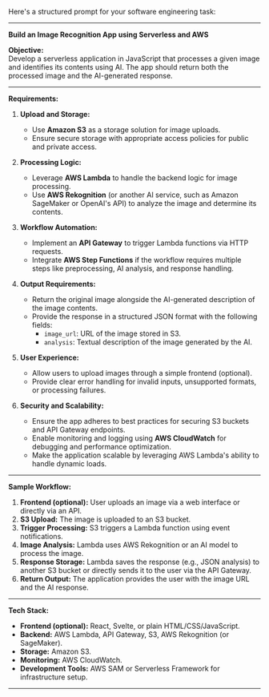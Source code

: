 Here's a structured prompt for your software engineering task:

---

**Build an Image Recognition App using Serverless and AWS**

**Objective:**  
Develop a serverless application in JavaScript that processes a given image and identifies its contents using AI. The app should return both the processed image and the AI-generated response.

---

**Requirements:**

1. **Upload and Storage:**

   - Use **Amazon S3** as a storage solution for image uploads.
   - Ensure secure storage with appropriate access policies for public and private access.

2. **Processing Logic:**

   - Leverage **AWS Lambda** to handle the backend logic for image processing.
   - Use **AWS Rekognition** (or another AI service, such as Amazon SageMaker or OpenAI's API) to analyze the image and determine its contents.

3. **Workflow Automation:**

   - Implement an **API Gateway** to trigger Lambda functions via HTTP requests.
   - Integrate **AWS Step Functions** if the workflow requires multiple steps like preprocessing, AI analysis, and response handling.

4. **Output Requirements:**

   - Return the original image alongside the AI-generated description of the image contents.
   - Provide the response in a structured JSON format with the following fields:
     - `image_url`: URL of the image stored in S3.
     - `analysis`: Textual description of the image generated by the AI.

5. **User Experience:**

   - Allow users to upload images through a simple frontend (optional).
   - Provide clear error handling for invalid inputs, unsupported formats, or processing failures.

6. **Security and Scalability:**
   - Ensure the app adheres to best practices for securing S3 buckets and API Gateway endpoints.
   - Enable monitoring and logging using **AWS CloudWatch** for debugging and performance optimization.
   - Make the application scalable by leveraging AWS Lambda's ability to handle dynamic loads.

---

**Sample Workflow:**

1. **Frontend (optional):** User uploads an image via a web interface or directly via an API.
2. **S3 Upload:** The image is uploaded to an S3 bucket.
3. **Trigger Processing:** S3 triggers a Lambda function using event notifications.
4. **Image Analysis:** Lambda uses AWS Rekognition or an AI model to process the image.
5. **Response Storage:** Lambda saves the response (e.g., JSON analysis) to another S3 bucket or directly sends it to the user via the API Gateway.
6. **Return Output:** The application provides the user with the image URL and the AI response.

---

**Tech Stack:**

- **Frontend (optional):** React, Svelte, or plain HTML/CSS/JavaScript.
- **Backend:** AWS Lambda, API Gateway, S3, AWS Rekognition (or SageMaker).
- **Storage:** Amazon S3.
- **Monitoring:** AWS CloudWatch.
- **Development Tools:** AWS SAM or Serverless Framework for infrastructure setup.

---
